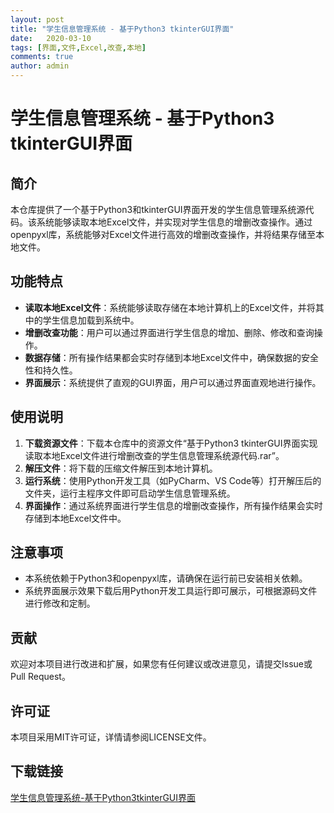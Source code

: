 ```yaml
---
layout: post
title: "学生信息管理系统 - 基于Python3 tkinterGUI界面"
date:   2020-03-10
tags: [界面,文件,Excel,改查,本地]
comments: true
author: admin
---
```

# 学生信息管理系统 - 基于Python3 tkinterGUI界面

## 简介

本仓库提供了一个基于Python3和tkinterGUI界面开发的学生信息管理系统源代码。该系统能够读取本地Excel文件，并实现对学生信息的增删改查操作。通过openpyxl库，系统能够对Excel文件进行高效的增删改查操作，并将结果存储至本地文件。

## 功能特点

- **读取本地Excel文件**：系统能够读取存储在本地计算机上的Excel文件，并将其中的学生信息加载到系统中。
- **增删改查功能**：用户可以通过界面进行学生信息的增加、删除、修改和查询操作。
- **数据存储**：所有操作结果都会实时存储到本地Excel文件中，确保数据的安全性和持久性。
- **界面展示**：系统提供了直观的GUI界面，用户可以通过界面直观地进行操作。

## 使用说明

1. **下载资源文件**：下载本仓库中的资源文件“基于Python3 tkinterGUI界面实现读取本地Excel文件进行增删改查的学生信息管理系统源代码.rar”。
2. **解压文件**：将下载的压缩文件解压到本地计算机。
3. **运行系统**：使用Python开发工具（如PyCharm、VS Code等）打开解压后的文件夹，运行主程序文件即可启动学生信息管理系统。
4. **界面操作**：通过系统界面进行学生信息的增删改查操作，所有操作结果会实时存储到本地Excel文件中。

## 注意事项

- 本系统依赖于Python3和openpyxl库，请确保在运行前已安装相关依赖。
- 系统界面展示效果下载后用Python开发工具运行即可展示，可根据源码文件进行修改和定制。

## 贡献

欢迎对本项目进行改进和扩展，如果您有任何建议或改进意见，请提交Issue或Pull Request。

## 许可证

本项目采用MIT许可证，详情请参阅LICENSE文件。

## 下载链接

[学生信息管理系统-基于Python3tkinterGUI界面](https://pan.quark.cn/s/2e429d3be689)